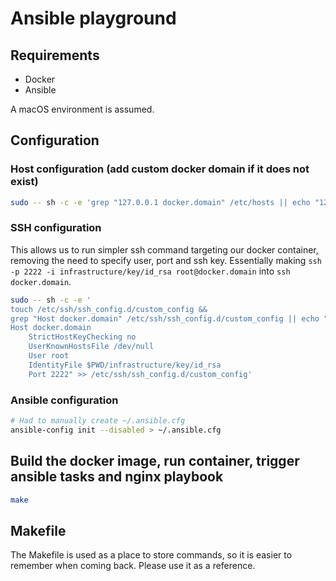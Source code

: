 # Ansible playground

## Requirements

- Docker
- Ansible

A macOS environment is assumed.

## Configuration

### Host configuration (add custom docker domain if it does not exist)

```zsh
sudo -- sh -c -e 'grep "127.0.0.1 docker.domain" /etc/hosts || echo "127.0.0.1 docker.domain" >> /etc/hosts' 
```

### SSH configuration
This allows us to run simpler ssh command targeting our docker container, removing the need to specify user, port and ssh key. 
Essentially making `ssh -p 2222 -i infrastructure/key/id_rsa root@docker.domain` into `ssh docker.domain`.

```zsh
sudo -- sh -c -e '
touch /etc/ssh/ssh_config.d/custom_config &&
grep "Host docker.domain" /etc/ssh/ssh_config.d/custom_config || echo "
Host docker.domain
    StrictHostKeyChecking no
    UserKnownHostsFile /dev/null
    User root
    IdentityFile $PWD/infrastructure/key/id_rsa
    Port 2222" >> /etc/ssh/ssh_config.d/custom_config'
```

### Ansible configuration

```zsh
# Had to manually create ~/.ansible.cfg
ansible-config init --disabled > ~/.ansible.cfg
```

## Build the docker image, run container, trigger ansible tasks and nginx playbook

```zsh
make
```

## Makefile

The Makefile is used as a place to store commands, so it is easier to remember when coming back. Please use it as a reference. 